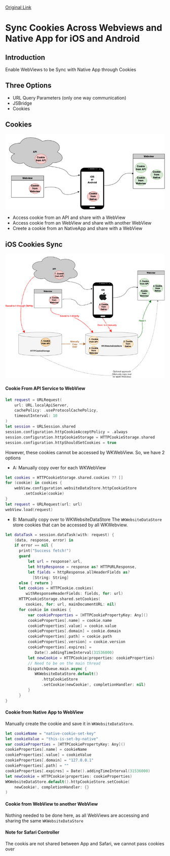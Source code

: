 [Original Link](https://medium.com/mobile-app-development-publication/sync-cookies-across-webviews-and-native-app-for-ios-and-android-f2ed5ac79f32)

# Sync Cookies Across Webviews and Native App for iOS and Android
## Introduction
Enable WebViews to be Sync with Native App through Cookies  

## Three Options
* URL Query Parameters (only one way communication) 
* JSBridge 
* Cookies 

## Cookies
![](resources/cookies01.png)

* Access cookie from an API and share with a WebView 
* Access cookie from an WebView and share with another WebView
* Creete a cookie from an NativeApp and share with a WebView

## iOS Cookies Sync
![](resources/cookies02.png)

#### Cookie From API Service to WebView
```swift
let request = URLRequest(
    url: URL.localApiServer, 
    cachePolicy: .useProtocolCachePolicy, 
    timeoutInterval: 10
)
let session = URLSession.shared
session.configuration.httpCookieAcceptPolicy = .always
session.configuration.httpCookieStorage = HTTPCookieStorage.shared
session.configuration.httpShouldSetCookies = true
```
However, these cookies cannot be accessed by WKWebView. So, we have 2 options
* A: Manually copy over for each WKWebView
```swift
let cookies = HTTPCookieStorage.shared.cookies ?? []
for (cookie) in cookies {         
    webView.configuration.websiteDataStore.httpCookieStore
        .setCookie(cookie)
}
let request = URLRequest(url: url)
webView.load(request)
```
* B: Manually copy over to WKWebsiteDataStore
The `WKWebsiteDataStore` store cookies that can be accessed by all WKWebview.
```swift
let dataTask = session.dataTask(with: request) { 
    (data, response, error) in
    if error == nil {
      print("Success fetch!")
      guard
          let url = response?.url,
          let httpResponse = response as? HTTPURLResponse,
          let fields = httpResponse.allHeaderFields as? 
            [String: String]
      else { return }
      let cookies = HTTPCookie.cookies(
         withResponseHeaderFields: fields, for: url)
      HTTPCookieStorage.shared.setCookies(
         cookies, for: url, mainDocumentURL: nil)
      for cookie in cookies {
          var cookieProperties = [HTTPCookiePropertyKey: Any]()
          cookieProperties[.name] = cookie.name
          cookieProperties[.value] = cookie.value
          cookieProperties[.domain] = cookie.domain
          cookieProperties[.path] = cookie.path
          cookieProperties[.version] = cookie.version
          cookieProperties[.expires] = 
             Date().addingTimeInterval(31536000)
          let newCookie = HTTPCookie(properties: cookieProperties)
          // Need to be on the main thread
          DispatchQueue.main.async {
             WKWebsiteDataStore.default()
                .httpCookieStore
                .setCookie(newCookie!, completionHandler: nil)
          }
      }
}
```

#### Cookie from Native App to WebView
Manually create the cookie and save it in `WKWebsiteDataStore`.
```swift
let cookieName = "native-cookie-set-key"
let cookieValue = "this-is-set-by-native"
var cookieProperties = [HTTPCookiePropertyKey: Any]()
cookieProperties[.name] = cookieName
cookieProperties[.value] = cookieValue
cookieProperties[.domain] = "127.0.0.1"
cookieProperties[.path] = ""
cookieProperties[.expires] = Date().addingTimeInterval(31536000)
let newCookie = HTTPCookie(properties: cookieProperties)
WKWebsiteDataStore.default().httpCookieStore.setCookie(
    newCookie!, completionHandler: {}
)
```

#### Cookie from WebView to another WebView
Nothing needed to be done here, as all WebViews are accessing and sharing the same `WKWebsiteDataStore`

#### Note for Safari Controller
The cookis are not shared between App and Safari, we cannot pass cookies over
